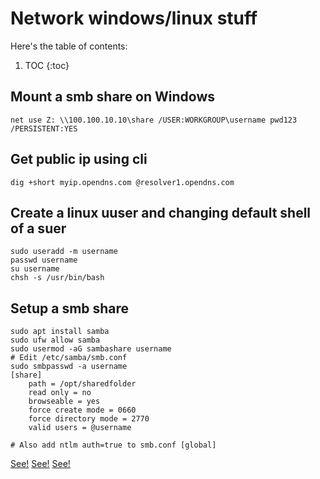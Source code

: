 # Network windows/linux stuff

Here's the table of contents:

1. TOC
{:toc}

## Mount a smb share on Windows

```
net use Z: \\100.100.10.10\share /USER:WORKGROUP\username pwd123 /PERSISTENT:YES
```

## Get public ip using cli
```
dig +short myip.opendns.com @resolver1.opendns.com
```

## Create a linux uuser and changing default shell of a suer

```
sudo useradd -m username
passwd username
su username
chsh -s /usr/bin/bash
```


## Setup a smb share

```
sudo apt install samba
sudo ufw allow samba
sudo usermod -aG sambashare username
# Edit /etc/samba/smb.conf
sudo smbpasswd -a username
[share]
    path = /opt/sharedfolder
    read only = no
    browseable = yes
    force create mode = 0660
    force directory mode = 2770
    valid users = @username

# Also add ntlm auth=true to smb.conf [global]
```


[See!](https://www.how2shout.com/linux/how-to-install-samba-on-ubuntu-22-04-lts-jammy-linux/)
[See!](https://askubuntu.com/questions/1133578/windows-10-not-connecting-properly-with-samba-4-7-6-on-ubuntu-18-04)
[See!](https://www.cyberciti.biz/faq/how-to-find-my-public-ip-address-from-command-line-on-a-linux/)





